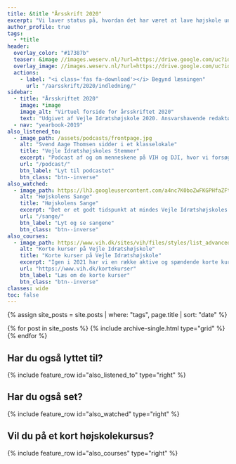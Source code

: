 ```yaml
---
title: &title "Årsskrift 2020"
excerpt: "Vi laver status på, hvordan det har været at lave højskole under en pandemi, og kigger på strategiarbejdet i forhold til en ny helhedsplan for skolerne."
author_profile: true
tags:
  - *title
header:
  overlay_color: "#17387b"
  teaser: &image //images.weserv.nl/?url=https://drive.google.com/uc?id=1fz50QBUxsqp6fq-DYbAI3jmF8Y_W0CjN&w=300
  overlay_image: //images.weserv.nl/?url=https://drive.google.com/uc?id=1fz50QBUxsqp6fq-DYbAI3jmF8Y_W0CjN&w=2000
  actions:
    - label: "<i class='fas fa-download'></i> Begynd læsningen"
      url: "/aarsskrift/2020/indledning/"
sidebar:
  - title: "Årsskriftet 2020"
    image: *image
    image_alt: "Virtuel forside for årsskriftet 2020"
    text: "Udgivet af Vejle Idrætshøjskole 2020. Ansvarshavende redaktør: Lars Olesen, viceforstander."
  - nav: "yearbook-2019"
also_listened_to:
  - image_path: /assets/podcasts/frontpage.jpg
    alt: "Svend Aage Thomsen sidder i et klasselokale"
    title: "Vejle Idrætshøjskoles Stemmer"
    excerpt: "Podcast af og om menneskene på VIH og DJI, hvor vi forsøger at gøre os klogere på højskolen."
    url: "/podcast/"
    btn_label: "Lyt til podcastet"
    btn_class: "btn--inverse"
also_watched:
  - image_path: https://lh3.googleusercontent.com/a4nc7K0boZwFKGPHfaZFtBTTGiQezgx5bcpSR_nICwwZhTe6JvpqaG8jpagRV6kKOW7Mztl5L941Lbu1jbnKBeyOE_2epjiN-fu9GALRZRf0kU7d-AO3AXXSZPzwMnC6wDcmkGLBtg
    alt: "Højskolens Sange"
    title: "Højskolens Sange"
    excerpt: "Det er et godt tidspunkt at mindes Vejle Idrætshøjskoles Sange, som alle er blevet indspillet og kan streames både på Youtube, men også alle de almindelige streaming-tjenester."
    url: "/sange/"
    btn_label: "Lyt og se sangene"
    btn_class: "btn--inverse"
also_courses:
  - image_path: https://www.vih.dk/sites/vih/files/styles/list_advanced/public/20140520-20140520-2k2a7608-233.jpg
    alt: "Korte kurser på Vejle Idrætshøjskole"
    title: "Korte kurser på Vejle Idrætshøjskole"
    excerpt: "Igen i 2021 har vi en række aktive og spændende korte kurser. Du kan komme på havkajakkursus, body & mind, familiekurser, golfkurser, fitness, mountainbike, outdoor og bootcamp."
    url: "https://www.vih.dk/kortekurser"
    btn_label: "Læs om de korte kurser"
    btn_class: "btn--inverse"
classes: wide
toc: false
---
```


{% assign site_posts = site.posts | where: "tags", page.title | sort: "date" %}

{% for post in site_posts %}
  {% include archive-single.html type="grid" %}
{% endfor %}

<div class="feature__wrapper">
  
<h2>Har du også lyttet til?</h2>
    
{% include feature_row id="also_listened_to" type="right" %}

<h2>Har du også set?</h2>
    
{% include feature_row id="also_watched" type="right" %}  

<h2>Vil du på et kort højskolekursus?</h2>
    
{% include feature_row id="also_courses" type="right" %}

</div>
